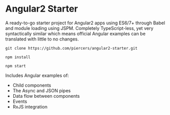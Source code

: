 # Angular2 Starter
A ready-to-go starter project for Angular2 apps using ES6/7+ through Babel and module loading using JSPM. Completely TypeScript-less, yet very syntactically similar which means official Angular examples can be translated with little to no changes.

`git clone https://github.com/piercers/angular2-starter.git`

`npm install`

`npm start`

Includes Angular examples of:
- Child components
- The Async and JSON pipes
- Data flow between components
- Events
- RxJS integration
